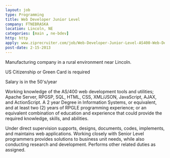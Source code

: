 ```yaml
---
layout: job
type: Programming
title: Web Developer Junior Level
company: FTNEBRASKA
location: Lincoln, NE
categories: [main , ne-bdev]
http: http
apply: www.ziprecruiter.com/job/Web-Developer-Junior-Level-AS400-Web-Development/bb1382ca/
post-date: 2-15-2013
---
```


Manufacturing company in a rural environment near Lincoln.

US Citizenship or Green Card is required

Salary is in the 50's/year

Working knowledge of the AS/400 web development tools and utilities; Apache Server, RPGSP, SQL, HTML, CSS, XML/JSON, JavaScript, AJAX, and ActionScript. A 2 year Degree in Information Systems, or equivalent, and at least two (2) years of RPGLE programming experience; or an equivalent combination of education and experience that could provide the required knowledge, skills, and abilities. 

Under direct supervision supports, designs, documents, codes, implements, and maintains web applications. Working closely with Senior Level programmers provides solutions to business unit needs, while also conducting research and development. Performs other related duties as assigned.